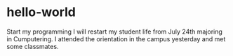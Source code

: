 # hello-world
Start my programming
I will restart my student life from July 24th majoring in Cumputering. 
I attended the orientation in the campus yesterday and met some classmates.
